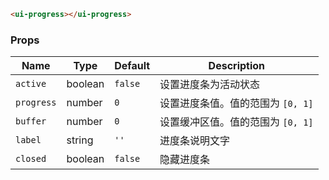 ```html
<ui-progress></ui-progress>
```

### Props

| Name       | Type    | Default | Description                       |
| ---------- | ------- | ------- | --------------------------------- |
| `active`   | boolean | `false` | 设置进度条为活动状态              |
| `progress` | number  | `0`     | 设置进度条值。值的范围为 `[0, 1]` |
| `buffer`   | number  | `0`     | 设置缓冲区值。值的范围为 `[0, 1]` |
| `label`    | string  | `''`    | 进度条说明文字                    |
| `closed`   | boolean | `false` | 隐藏进度条                        |
